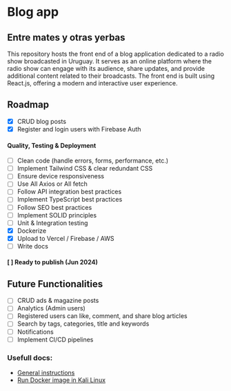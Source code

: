 # Blog app
## Entre mates y otras yerbas


This repository hosts the front end of a blog application dedicated to a radio show broadcasted in Uruguay. It serves as an online platform where the radio show can engage with its audience, share updates, and provide additional content related to their broadcasts. The front end is built using React.js, offering a modern and interactive user experience.

## Roadmap
- [X] CRUD blog posts
- [X] Register and login users with Firebase Auth

#### Quality, Testing & Deployment
- [ ] Clean code (handle errors, forms, performance, etc.)
- [ ] Implement Tailwind CSS & clear redundant CSS
- [ ] Ensure device responsiveness
- [ ] Use All Axios or All fetch
- [ ] Follow API integration best practices
- [ ] Implement TypeScript best practices
- [ ] Follow SEO best practices
- [ ] Implement SOLID principles
- [ ] Unit & Integration testing
- [X] Dockerize
- [X] Upload to Vercel / Firebase / AWS
- [ ] Write docs

#### [ ] Ready to publish (Jun 2024)

## Future Functionalities
- [ ] CRUD ads & magazine posts
- [ ] Analytics (Admin users)
- [ ] Registered users can like, comment, and share blog articles
- [ ] Search by tags, categories, title and keywords
- [ ] Notifications
- [ ] Implement CI/CD pipelines

### Usefull docs:

- [General instructions](./docs/general.md)
- [Run Docker image in Kali Linux](./docs/docker.md)
